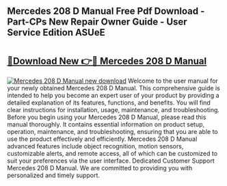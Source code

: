 ## Mercedes 208 D Manual Free Pdf Download - Part-CPs New Repair Owner Guide - User Service Edition ASUeE

# <h2><a href="http://bc76607.oget.top/?id=Mercedes+208+D+Manual">🔗Download New 👉🔴 Mercedes 208 D Manual</a></h2>

[![Mercedes 208 D Manual new download](https://i.imgur.com/5g1atiW.png)](http://bc76607.oget.top/?id=Mercedes+208+D+Manual)
Welcome to the user manual for your newly obtained Mercedes 208 D Manual. This comprehensive guide is intended to help you become an expert user of your product by providing a detailed explanation of its features, functions, and benefits. You will find clear instructions for installation, usage, maintenance, and troubleshooting. Before you begin using your Mercedes 208 D Manual, please read this manual thoroughly. It contains essential information on product setup, operation, maintenance, and troubleshooting, ensuring that you are able to use the product effectively and efficiently. Mercedes 208 D Manual advanced features include object recognition, motion sensors, customizable alerts, and remote access, all of which can be customized to suit your preferences via the user interface. Dedicated Customer Support Mercedes 208 D Manual. We are committed to providing you with personalized and timely support.

